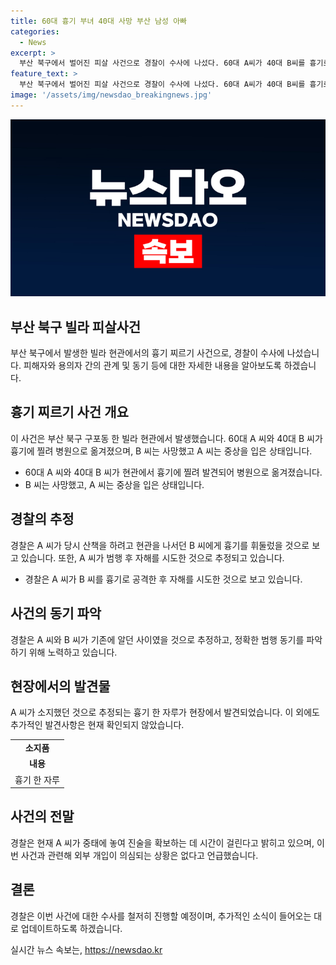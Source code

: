 ```yaml
---
title: 60대 흉기 부녀 40대 사망 부산 남성 아빠
categories:
  - News
excerpt: >
  부산 북구에서 벌어진 피살 사건으로 경찰이 수사에 나섰다. 60대 A씨가 40대 B씨를 흉기로 찔러 숨지게 한 후 자해를 시도한 것으로 보인다. B씨의 딸이 아버지를 발견하고 신고했으며, A씨는 의식을 잃은 상태로 발견됐다. 경찰은 두 사람이 기존에 알고 있던 관계였다고 밝혀내고 있으며, 동기 등을 조사 중이다. 현장에서는 A씨의 소지품으로 추정되는 흉기가 발견됐다. 계속된 수사로 정보가 추가될 예정이며, 다른 개입된 인물은 확인되지 않았다. 
feature_text: >
  부산 북구에서 벌어진 피살 사건으로 경찰이 수사에 나섰다. 60대 A씨가 40대 B씨를 흉기로 찔러 숨지게 한 후 자해를 시도한 것으로 보인다. B씨의 딸이 아버지를 발견하고 신고했으며, A씨는 의식을 잃은 상태로 발견됐다. 경찰은 두 사람이 기존에 알고 있던 관계였다고 밝혀내고 있으며, 동기 등을 조사 중이다. 현장에서는 A씨의 소지품으로 추정되는 흉기가 발견됐다. 계속된 수사로 정보가 추가될 예정이며, 다른 개입된 인물은 확인되지 않았다. 
image: '/assets/img/newsdao_breakingnews.jpg'
---
```


<p><img src="/assets/img/newsdao_breakingnews.jpg" alt="ranknews 속보" /></p>

<h2 data-ke-size="size26">부산 북구 빌라 피살사건</h2>

<p data-ke-size="size16">부산 북구에서 발생한 빌라 현관에서의 흉기 찌르기 사건으로, 경찰이 수사에 나섰습니다. 피해자와 용의자 간의 관계 및 동기 등에 대한 자세한 내용을 알아보도록 하겠습니다.</p>

<h2 data-ke-size="size24">흉기 찌르기 사건 개요</h2>

<p data-ke-size="size16">이 사건은 부산 북구 구포동 한 빌라 현관에서 발생했습니다. 60대 A 씨와 40대 B 씨가 흉기에 찔려 병원으로 옮겨졌으며, B 씨는 사망했고 A 씨는 중상을 입은 상태입니다.</p>

<ul>
  <li>60대 A 씨와 40대 B 씨가 현관에서 흉기에 찔려 발견되어 병원으로 옮겨졌습니다.</li>
  <li>B 씨는 사망했고, A 씨는 중상을 입은 상태입니다.</li>
</ul>

<h2 data-ke-size="size24">경찰의 추정</h2>

<p data-ke-size="size16">경찰은 A 씨가 당시 산책을 하려고 현관을 나서던 B 씨에게 흉기를 휘둘렀을 것으로 보고 있습니다. 또한, A 씨가 범행 후 자해를 시도한 것으로 추정되고 있습니다.</p>

<ul>
  <li>경찰은 A 씨가 B 씨를 흉기로 공격한 후 자해를 시도한 것으로 보고 있습니다.</li>
</ul>

<h2 data-ke-size="size24">사건의 동기 파악</h2>

<p data-ke-size="size16">경찰은 A 씨와 B 씨가 기존에 알던 사이였을 것으로 추정하고, 정확한 범행 동기를 파악하기 위해 노력하고 있습니다.</p>

<h2 data-ke-size="size24">현장에서의 발견물</h2>

<p data-ke-size="size16">A 씨가 소지했던 것으로 추정되는 흉기 한 자루가 현장에서 발견되었습니다. 이 외에도 추가적인 발견사항은 현재 확인되지 않았습니다.</p>

<table>
  <tr>
    <td style="text-align: center; height: 17px;"><b>소지품</b></td>
  </tr>
  <tr>
    <td style="text-align: center; height: 17px;"><b>내용</b></td>
  </tr>
  <tr>
    <td style="text-align: center; height: 17px;">흉기 한 자루</td>
  </tr>
</table>

<h2 data-ke-size="size24">사건의 전말</h2>

<p data-ke-size="size16">경찰은 현재 A 씨가 중태에 놓여 진술을 확보하는 데 시간이 걸린다고 밝히고 있으며, 이번 사건과 관련해 외부 개입이 의심되는 상황은 없다고 언급했습니다.</p>

<h2 data-ke-size="size24">결론</h2>

<p data-ke-size="size16">경찰은 이번 사건에 대한 수사를 철저히 진행할 예정이며, 추가적인 소식이 들어오는 대로 업데이트하도록 하겠습니다.</p>
실시간 뉴스 속보는, <a href="https://newsdao.kr" rel="dofollow">https://newsdao.kr</a>


